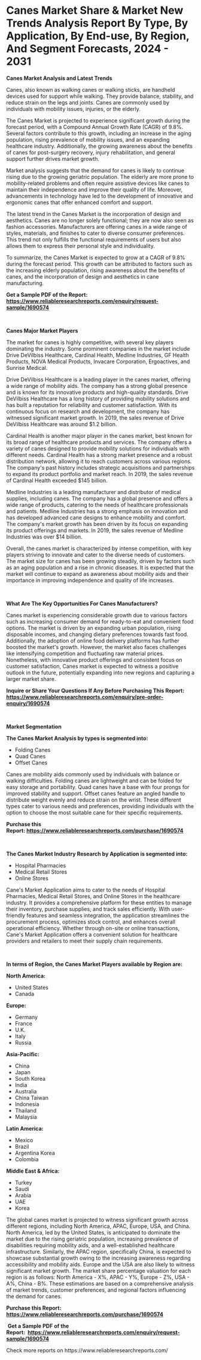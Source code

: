 <p><h1>Canes Market Share & Market New Trends Analysis Report By Type, By Application, By End-use, By Region, And Segment Forecasts, 2024 - 2031</h1></p><p><strong>Canes Market Analysis and Latest Trends</strong></p>
<p><p>Canes, also known as walking canes or walking sticks, are handheld devices used for support while walking. They provide balance, stability, and reduce strain on the legs and joints. Canes are commonly used by individuals with mobility issues, injuries, or the elderly.</p><p>The Canes Market is projected to experience significant growth during the forecast period, with a Compound Annual Growth Rate (CAGR) of 9.8%. Several factors contribute to this growth, including an increase in the aging population, rising prevalence of mobility issues, and an expanding healthcare industry. Additionally, the growing awareness about the benefits of canes for post-surgery recovery, injury rehabilitation, and general support further drives market growth.</p><p>Market analysis suggests that the demand for canes is likely to continue rising due to the growing geriatric population. The elderly are more prone to mobility-related problems and often require assistive devices like canes to maintain their independence and improve their quality of life. Moreover, advancements in technology have led to the development of innovative and ergonomic canes that offer enhanced comfort and support.</p><p>The latest trend in the Canes Market is the incorporation of design and aesthetics. Canes are no longer solely functional; they are now also seen as fashion accessories. Manufacturers are offering canes in a wide range of styles, materials, and finishes to cater to diverse consumer preferences. This trend not only fulfills the functional requirements of users but also allows them to express their personal style and individuality.</p><p>To summarize, the Canes Market is expected to grow at a CAGR of 9.8% during the forecast period. This growth can be attributed to factors such as the increasing elderly population, rising awareness about the benefits of canes, and the incorporation of design and aesthetics in cane manufacturing.</p></p>
<p><strong>Get a Sample PDF of the Report:&nbsp; <a href="https://www.reliableresearchreports.com/enquiry/request-sample/1690574">https://www.reliableresearchreports.com/enquiry/request-sample/1690574</a></strong></p>
<p>&nbsp;</p>
<p><strong>Canes Major Market Players</strong></p>
<p><p>The market for canes is highly competitive, with several key players dominating the industry. Some prominent companies in the market include Drive DeVilbiss Healthcare, Cardinal Health, Medline Industries, GF Health Products, NOVA Medical Products, Invacare Corporation, Ergoactives, and Sunrise Medical. </p><p>Drive DeVilbiss Healthcare is a leading player in the canes market, offering a wide range of mobility aids. The company has a strong global presence and is known for its innovative products and high-quality standards. Drive DeVilbiss Healthcare has a long history of providing mobility solutions and has built a reputation for reliability and customer satisfaction. With its continuous focus on research and development, the company has witnessed significant market growth. In 2019, the sales revenue of Drive DeVilbiss Healthcare was around $1.2 billion.</p><p>Cardinal Health is another major player in the canes market, best known for its broad range of healthcare products and services. The company offers a variety of canes designed to provide mobility solutions for individuals with different needs. Cardinal Health has a strong market presence and a robust distribution network, allowing it to reach customers across various regions. The company's past history includes strategic acquisitions and partnerships to expand its product portfolio and market reach. In 2019, the sales revenue of Cardinal Health exceeded $145 billion.</p><p>Medline Industries is a leading manufacturer and distributor of medical supplies, including canes. The company has a global presence and offers a wide range of products, catering to the needs of healthcare professionals and patients. Medline Industries has a strong emphasis on innovation and has developed advanced cane designs to enhance mobility and comfort. The company's market growth has been driven by its focus on expanding its product offerings and markets. In 2019, the sales revenue of Medline Industries was over $14 billion.</p><p>Overall, the canes market is characterized by intense competition, with key players striving to innovate and cater to the diverse needs of customers. The market size for canes has been growing steadily, driven by factors such as an aging population and a rise in chronic diseases. It is expected that the market will continue to expand as awareness about mobility aids and their importance in improving independence and quality of life increases.</p></p>
<p>&nbsp;</p>
<p><strong>What Are The Key Opportunities For Canes Manufacturers?</strong></p>
<p><p>Canes market is experiencing considerable growth due to various factors such as increasing consumer demand for ready-to-eat and convenient food options. The market is driven by an expanding urban population, rising disposable incomes, and changing dietary preferences towards fast food. Additionally, the adoption of online food delivery platforms has further boosted the market's growth. However, the market also faces challenges like intensifying competition and fluctuating raw material prices. Nonetheless, with innovative product offerings and consistent focus on customer satisfaction, Canes market is expected to witness a positive outlook in the future, potentially expanding into new regions and capturing a larger market share.</p></p>
<p><strong>Inquire or Share Your Questions If Any Before Purchasing This Report: <a href="https://www.reliableresearchreports.com/enquiry/pre-order-enquiry/1690574">https://www.reliableresearchreports.com/enquiry/pre-order-enquiry/1690574</a></strong></p>
<p>&nbsp;</p>
<p><strong>Market Segmentation</strong></p>
<p><strong>The Canes Market Analysis by types is segmented into:</strong></p>
<p><ul><li>Folding Canes</li><li>Quad Canes</li><li>Offset Canes</li></ul></p>
<p><p>Canes are mobility aids commonly used by individuals with balance or walking difficulties. Folding canes are lightweight and can be folded for easy storage and portability. Quad canes have a base with four prongs for improved stability and support. Offset canes feature an angled handle to distribute weight evenly and reduce strain on the wrist. These different types cater to various needs and preferences, providing individuals with the option to choose the most suitable cane for their specific requirements.</p></p>
<p><strong>Purchase this Report:&nbsp;<a href="https://www.reliableresearchreports.com/purchase/1690574">https://www.reliableresearchreports.com/purchase/1690574</a></strong></p>
<p>&nbsp;</p>
<p><strong>The Canes Market Industry Research by Application is segmented into:</strong></p>
<p><ul><li>Hospital Pharmacies</li><li>Medical Retail Stores</li><li>Online Stores</li></ul></p>
<p><p>Cane's Market Application aims to cater to the needs of Hospital Pharmacies, Medical Retail Stores, and Online Stores in the healthcare industry. It provides a comprehensive platform for these entities to manage their inventory, purchase supplies, and track sales efficiently. With user-friendly features and seamless integration, the application streamlines the procurement process, optimizes stock control, and enhances overall operational efficiency. Whether through on-site or online transactions, Cane's Market Application offers a convenient solution for healthcare providers and retailers to meet their supply chain requirements.</p></p>
<p>&nbsp;</p>
<p><strong>In terms of Region, the Canes Market Players available by Region are:</strong></p>
<p>
    <p> <strong> North America: </strong>
        <ul>
            <li>United States</li>
            <li>Canada</li>
        </ul>
        </p> 
    <p> <strong> Europe: </strong>
        <ul>
            <li>Germany</li>
            <li>France</li>
            <li>U.K.</li>
            <li>Italy</li>
            <li>Russia</li>
        </ul>
        </p> 
    <p> <strong> Asia-Pacific: </strong>
        <ul>
            <li>China</li>
            <li>Japan</li>
            <li>South Korea</li>
            <li>India</li>
            <li>Australia</li>
            <li>China Taiwan</li>
            <li>Indonesia</li>
            <li>Thailand</li>
            <li>Malaysia</li>
        </ul>
        </p> 
    <p> <strong> Latin America: </strong>
        <ul>
            <li>Mexico</li>
            <li>Brazil</li>
            <li>Argentina Korea</li>
            <li>Colombia</li>
        </ul>
        </p> 
    <p> <strong> Middle East & Africa: </strong>
        <ul>
            <li>Turkey</li>
            <li>Saudi</li>
            <li>Arabia</li>
            <li>UAE</li>
            <li>Korea</li>
        </ul>
    </p>
    </p>
<p><p>The global canes market is projected to witness significant growth across different regions, including North America, APAC, Europe, USA, and China. North America, led by the United States, is anticipated to dominate the market due to the rising geriatric population, increasing prevalence of disabilities requiring mobility aids, and a well-established healthcare infrastructure. Similarly, the APAC region, specifically China, is expected to showcase substantial growth owing to the increasing awareness regarding accessibility and mobility aids. Europe and the USA are also likely to witness significant market growth. The market share percentage valuation for each region is as follows: North America - X%, APAC - Y%, Europe - Z%, USA - A%, China - B%. These estimations are based on a comprehensive analysis of market trends, customer preferences, and regional factors influencing the demand for canes.</p></p>
<p><strong>Purchase this Report: <a href="https://www.reliableresearchreports.com/purchase/1690574">https://www.reliableresearchreports.com/purchase/1690574</a></strong></p>
<p>&nbsp;<strong>Get a Sample PDF of the Report:&nbsp;&nbsp;<a href="https://www.reliableresearchreports.com/enquiry/request-sample/1690574">https://www.reliableresearchreports.com/enquiry/request-sample/1690574</a></strong></p>
<p><strong></strong></p>
<p>Check more reports on https://www.reliableresearchreports.com/</p>